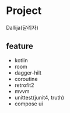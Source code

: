 # Project
Dallija(달리자)

## feature
- kotlin
- room
- dagger-hilt
- coroutine
- retrofit2
- mvvm
- unittest(junit4, truth)
- compose ui